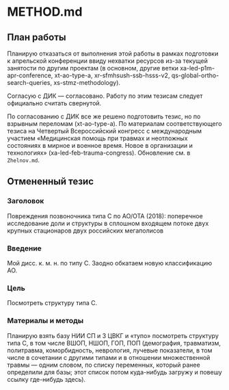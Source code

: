 # METHOD.md

## План работы

Планирую отказаться от выполнения этой работы в рамках подготовки к апрельской конференции ввиду нехватки ресурсов из-за текущей занятости по другим проектам (в основном, другие ветки xa-led-p1m-apr-conference, xt-ao-type-a,  xr-sfmhsush-ssb-hsss-v2, qs-global-ortho-search-queries, xs-stmz-methodology).

Согласую с ДИК — согласовано. Работу по этим тезисам следует официально считать свернутой.

По согласованию с ДИК все же решено подготовить тезис, но по взрывным переломам (xt-ao-type-a). По материалам соответствующего тезиса на Четвертый Всероссийский конгресс с международным участием «Медицинская помощь при травмах и неотложных состояниях в мирное и военное время. Новое в организации и технологиях» (xa-led-feb-trauma-congress). Обновление см. в `Zhelnov.md`.

## Отмененный тезис

### Заголовок

Повреждения позвоночника типа C по AO/OTA (2018): поперечное исследование доли и структуры в сплошном входящем потоке двух крупных стационаров двух российских мегаполисов

### Введение

Мой дисс. к. м. н. по типу C. Заодно обкатаем новую классификацию AO.

### Цель

Посмотреть структуру типа C.

### Материалы и методы

Планирую взять базу НИИ СП и 3 ЦВКГ и «тупо» посмотреть структуру типа C, в том числе ВШОП, НШОП, ГОП, ПОП (демография, травматизм, политравма, коморбидность, неврология, лучевые показатели, в том числе в сочетании с другими типами и в отношении множественной травмы — одним словом, по списку переменных, который ранее определили для базы; этот список потом куда-нибудь загружу и повешу ссылку где-нибудь здесь).

